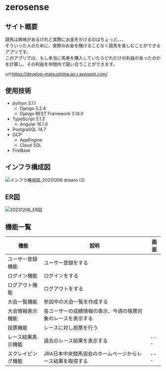 # zerosense
## サイト概要

競馬は興味があるけれど実際にお金をかけるのはちょっと、、、<br>
そういった人のために、実際のお金を賭けることなく競馬を楽しむことができるアプリです。<br>
このアプリでは、もし本当に馬券を購入していたらどれだけの利益があったのかを計算し、その利益を仲間内で競い合うことができます。

url:https://develop-matsushima.an.r.appspot.com/

## 使用技術
- python 3.1.1
  - Django 5.2.4
  - Django REST Framework 3.14.0
- TypeScript 5.1.3
  - Angular 16.1.0
- PostgraSQL 14.7
- GCP
  - AppEngine
  - Cloud SQL
- FireBase
## インフラ構成図

![インフラ構成図_20231206 drawio (2)](https://github.com/Kengo106/zerosense/assets/131678198/db4b9c75-0c80-497c-b950-b480db143046)



## ER図

![20231206_ER図](https://github.com/Kengo106/zerosense/assets/131678198/29443331-19ca-4f19-a4ac-b33c991bcdb7)

## 機能一覧
| 機能   |     説明      | 画面 |
| --- | ----------- | ------- |
| ユーザー登録機能   | ユーザー登録をする |       |
| ログイン機能    |ログインをする |     |
| ログアウト機能   | ログアウトをする |     |
| 大会一覧機能   |参加中の大会一覧を作成する |    |
| 大会情報表示機能   | 各ユーザーの成績情報の表示、今週の帳票対象のレースを表示する|    |
| 投票機能   | レースに対し投票を行う|    |
| レース結果表示機能   | 過去のレース結果を表示する|---|
| スクレイピング機能   | JRA日本中央競馬協会のホームページからレース結果を取得する|---|


